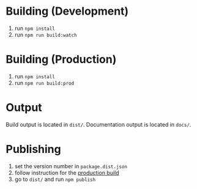# Building (Development)

1. run `npm install`
2. run `npm run build:watch`

# Building (Production)

1. run `npm install`
2. run `npm run build:prod`

# Output

Build output is located in `dist/`.
Documentation output is located in `docs/`.

# Publishing

1. set the version number in `package.dist.json`
2. follow instruction for the [production build](#Building-\(Production\))
3. go to `dist/` and run `npm publish`